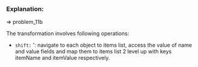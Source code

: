 ### Explanation: 

=> problem_11b

The transformation involves following operations:

* `shift:` ': navigate to each object to items list, access the  value of name and value fields and map them to items list 2 level up with keys itemName and itemValue respectively.

